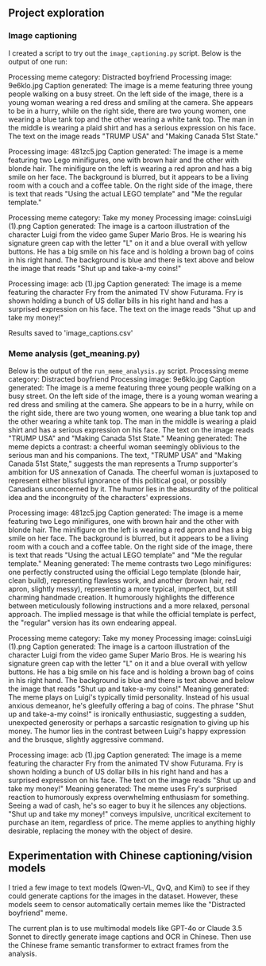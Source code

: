 ## Project exploration
### Image captioning
I created a script to try out the `image_captioning.py` script. Below is the output of one run:

Processing meme category: Distracted boyfriend
Processing image: 9e6klo.jpg
Caption generated: The image is a meme featuring three young people walking on a busy street. On the left side of the image, there is a young woman wearing a red dress and smiling at the camera. She appears to be in a hurry, while on the right side, there are two young women, one wearing a blue tank top and the other wearing a white tank top. The man in the middle is wearing a plaid shirt and has a serious expression on his face. The text on the image reads "TRUMP USA" and "Making Canada 51st State."

Processing image: 481zc5.jpg
Caption generated: The image is a meme featuring two Lego minifigures, one with brown hair and the other with blonde hair. The minifigure on the left is wearing a red apron and has a big smile on her face. The background is blurred, but it appears to be a living room with a couch and a coffee table. On the right side of the image, there is text that reads "Using the actual LEGO template" and "Me the regular template."


Processing meme category: Take my money
Processing image: coinsLuigi (1).png
Caption generated: The image is a cartoon illustration of the character Luigi from the video game Super Mario Bros. He is wearing his signature green cap with the letter "L" on it and a blue overall with yellow buttons. He has a big smile on his face and is holding a brown bag of coins in his right hand. The background is blue and there is text above and below the image that reads "Shut up and take-a-my coins!"

Processing image: acb (1).jpg
Caption generated: The image is a meme featuring the character Fry from the animated TV show Futurama. Fry is shown holding a bunch of US dollar bills in his right hand and has a surprised expression on his face. The text on the image reads "Shut up and take my money!"

Results saved to 'image_captions.csv'

### Meme analysis (get_meaning.py)

Below is the output of the `run_meme_analysis.py` script.
Processing meme category: Distracted boyfriend
Processing image: 9e6klo.jpg
Caption generated: The image is a meme featuring three young people walking on a busy street. On the left side of the image, there is a young woman wearing a red dress and smiling at the camera. She appears to be in a hurry, while on the right side, there are two young women, one wearing a blue tank top and the other wearing a white tank top. The man in the middle is wearing a plaid shirt and has a serious expression on his face. The text on the image reads "TRUMP USA" and "Making Canada 51st State."
Meaning generated: The meme depicts a contrast: a cheerful woman seemingly oblivious to the serious man and his companions.  The text, "TRUMP USA" and "Making Canada 51st State," suggests the man represents a Trump supporter's ambition for US annexation of Canada. The cheerful woman is juxtaposed to represent either blissful ignorance of this political goal,  or possibly Canadians unconcerned by it.  The humor lies in the absurdity of the political idea and the incongruity of the characters' expressions.


Processing image: 481zc5.jpg
Caption generated: The image is a meme featuring two Lego minifigures, one with brown hair and the other with blonde hair. The minifigure on the left is wearing a red apron and has a big smile on her face. The background is blurred, but it appears to be a living room with a couch and a coffee table. On the right side of the image, there is text that reads "Using the actual LEGO template" and "Me the regular template."
Meaning generated: The meme contrasts two Lego minifigures: one perfectly constructed using the official Lego template (blonde hair, clean build), representing flawless work, and another (brown hair, red apron, slightly messy), representing a more typical, imperfect, but still charming handmade creation.  It humorously highlights the difference between meticulously following instructions and a more relaxed, personal approach.  The implied message is that while the official template is perfect, the "regular" version has its own endearing appeal.



Processing meme category: Take my money
Processing image: coinsLuigi (1).png
Caption generated: The image is a cartoon illustration of the character Luigi from the video game Super Mario Bros. He is wearing his signature green cap with the letter "L" on it and a blue overall with yellow buttons. He has a big smile on his face and is holding a brown bag of coins in his right hand. The background is blue and there is text above and below the image that reads "Shut up and take-a-my coins!"
Meaning generated: The meme plays on Luigi's typically timid personality.  Instead of his usual anxious demeanor, he's gleefully offering a bag of coins.  The phrase "Shut up and take-a-my coins!" is ironically enthusiastic, suggesting a sudden, unexpected generosity or perhaps a sarcastic resignation to giving up his money.  The humor lies in the contrast between Luigi's happy expression and the brusque, slightly aggressive command.


Processing image: acb (1).jpg
Caption generated: The image is a meme featuring the character Fry from the animated TV show Futurama. Fry is shown holding a bunch of US dollar bills in his right hand and has a surprised expression on his face. The text on the image reads "Shut up and take my money!"
Meaning generated: The meme uses Fry's surprised reaction to humorously express overwhelming enthusiasm for something.  Seeing a wad of cash, he's so eager to buy it he silences any objections.  "Shut up and take my money!" conveys impulsive, uncritical excitement to purchase an item, regardless of price. The meme applies to anything highly desirable, replacing the money with the object of desire.

## Experimentation with Chinese captioning/vision models

I tried a few image to text models (Qwen-VL, QvQ, and Kimi) to see if they could generate captions for the images in the dataset. However, these models seem to censor automatically certain memes like the "Distracted boyfriend" meme. 

The current plan is to use multimodal models like GPT-4o or Claude 3.5 Sonnet to directly generate image captions and OCR in Chinese. Then use the Chinese frame semantic transformer to extract frames from the analysis.

